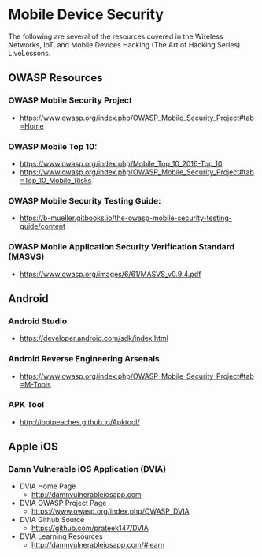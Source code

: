 # Mobile Device Security
The following are several of the resources covered in the Wireless Networks, IoT, and Mobile Devices Hacking (The Art of Hacking Series) LiveLessons.

## OWASP Resources

### OWASP Mobile Security Project
* https://www.owasp.org/index.php/OWASP_Mobile_Security_Project#tab=Home

### OWASP Mobile Top 10:
* https://www.owasp.org/index.php/Mobile_Top_10_2016-Top_10
* https://www.owasp.org/index.php/OWASP_Mobile_Security_Project#tab=Top_10_Mobile_Risks

### OWASP Mobile Security Testing Guide:
* https://b-mueller.gitbooks.io/the-owasp-mobile-security-testing-guide/content

### OWASP Mobile Application Security Verification Standard (MASVS)
* https://www.owasp.org/images/6/61/MASVS_v0.9.4.pdf

## Android

### Android Studio
* https://developer.android.com/sdk/index.html

### Android Reverse Engineering Arsenals
* https://www.owasp.org/index.php/OWASP_Mobile_Security_Project#tab=M-Tools

### APK Tool
* http://ibotpeaches.github.io/Apktool/

## Apple iOS

### Damn Vulnerable iOS Application (DVIA)
* DVIA Home Page
  * http://damnvulnerableiosapp.com
* DVIA OWASP Project Page
  * https://www.owasp.org/index.php/OWASP_DVIA
* DVIA Github Source
  * https://github.com/prateek147/DVIA
* DVIA Learning Resources
  * http://damnvulnerableiosapp.com/#learn
